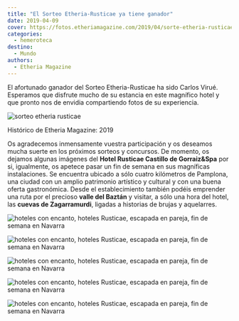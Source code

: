 ```yaml
---
title: "El Sorteo Etheria-Rusticae ya tiene ganador"
date: 2019-04-09
cover: https://fotos.etheriamagazine.com/2019/04/sorte-etheria-rusticae.jpg
categories: 
  - hemeroteca
destino: 
  - Mundo
authors: 
  - Etheria Magazine
---
```


El afortunado ganador del Sorteo Etheria-Rusticae ha sido Carlos Virué. Esperamos que 
disfrute mucho de su estancia en este magnífico hotel y que pronto nos de envidia 
compartiendo fotos de su experiencia. 

![sorteo etheria rusticae](https://fotos.etheriamagazine.com/2019/04/sorte-etheria-rusticae.jpg)

Histórico de Etheria Magazine: 2019 

Os agradecemos inmensamente vuestra participación y os deseamos mucha suerte en los 
próximos sorteos y concursos. De momento, os dejamos algunas imágenes del **Hotel 
Rusticae Castillo de Gorraiz&Spa** por si, igualmente, os apetece pasar un fin de semana 
en sus magníficas instalaciones. Se encuentra ubicado a sólo cuatro kilómetros de 
Pamplona, una ciudad con un amplio patrimonio artístico y cultural y con una buena 
oferta gastronómica. Desde el establecimiento también podéis emprender una ruta por el 
precioso **valle del Baztán** y visitar, a sólo una hora del hotel, las **cuevas de 
Zagarramurdi**, ligadas a historias de brujas y aquelarres. 

![hoteles con encanto, hoteles Rusticae, escapada en pareja, fin de semana en Navarra](https://fotos.etheriamagazine.com/2019/03/hotel-castillo-gormaiz-Exterior-hotel-general.jpg "Vista exterior del hotel.")

![hoteles con encanto, hoteles Rusticae, escapada en pareja, fin de semana en Navarra](https://fotos.etheriamagazine.com/2019/03/hotel-castillo-gormaizterraza-interior-y-exterior.jpg "Desayuno con vistas.")

![hoteles con encanto, hoteles Rusticae, escapada en pareja, fin de semana en Navarra](https://fotos.etheriamagazine.com/2019/03/hotel-castillo-gormaiz-habitacion.jpg "Habitación del hotel Castillo de Gorraiz Golf & Spa.")

![hoteles con encanto, hoteles Rusticae, escapada en pareja, fin de semana en Navarra](https://fotos.etheriamagazine.com/2019/03/hotel-castillo-gorraiz-spa.jpg "Spa del hotel Castillo de Gorraiz Golf & Spa.")

![hoteles con encanto, hoteles Rusticae, escapada en pareja, fin de semana en Navarra](https://fotos.etheriamagazine.com/2019/03/hotel-castillo-gormaiz-lounge.jpg "Lounge del hotel.")
